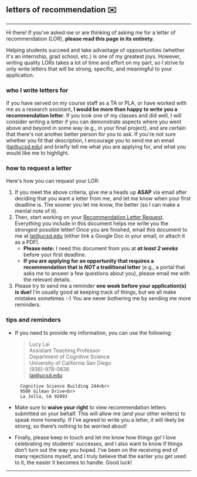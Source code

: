 ## letters of recommendation ✉️
***

Hi there! If you've asked me or are thinking of asking me for a letter of recommendation (LOR), **please read this page in its entirety.**

Helping students succeed and take advantage of oppourtunities (whether it's an internship, grad school, etc.) is one of my greatest joys. However, writing quality LORs takes a lot of time and effort on my part, so I strive to only write letters that will be strong, specific, and meaningful to your application.

### who I write letters for
If you have served on my course staff as a TA or PLA, or have worked with me as a research assistant, **I would be more than happy to write you a recommendation letter**. If you took one of my classes and did well, I will consider writing a letter if you can demonstrate aspects where you went above and beyond in some way (e.g., in your final project), and are certain that there's not another better person for you to ask. If you're not sure whether you fit that description, I encourage you to send me an email ([lai@ucsd.edu](mailto:lai@ucsd.edu)) and briefly tell me what you are applying for, and what you would like me to highlight.

### how to request a letter
Here's how you can request your LOR:

1. If you meet the above criteria, give me a heads up **ASAP** via email after deciding that you want a letter from me, and let me know when your first deadline is. The sooner you let me know, the better (so I can make a mental note of it).
2. Then, start working on your [Recommendation Letter Request](https://docs.google.com/document/d/1RBUO8wjLI1xRICTzjUuHDo1dj7VglI4wkSYNaKaDtN8/edit?usp=sharing). Everything you include in this document helps me write you the strongest possible letter! Once you are finished, email this document to me at [lai@ucsd.edu](mailto:lai@ucsd.edu) (either link a Google Doc in your email, or attach it as a PDF).
    * **Please note:** I need this document from you at _**at least 2 weeks**_ before your first deadline.
    * **If you are applying for an opportunity that requires a recommendation that is *NOT* a traditional letter** (e.g., a portal that asks me to answer a few questions about you), please email me with the relevant details.
3. Please try to send me a reminder **one week before your application(s) is due!** I’m usually good at keeping track of things, but we all make mistakes sometimes :-) You are never bothering me by sending me more reminders.

### tips and reminders
- If you need to provide my information, you can use the following:
    > Lucy Lai<br>
        Assistant Teaching Professor <br>
        Department of Cognitive Science<br>
        University of California San Diego<br>
        (936)-978-0836<br>
        lai@ucsd.edu

        Cognitive Science Building 244<br>
        9500 Gilman Drive<br>
        La Jolla, CA 92093

- Make sure to **waive your right** to view recommendation letters submitted on your behalf. This will allow me (and your other writers) to speak more honestly. If I’ve agreed to write you a letter, it will likely be strong, so there’s nothing to be worried about!
- Finally, please keep in touch and let me know how things go! I love celebrating my students’ successes, and I also want to know if things don’t turn out the way you hoped. I’ve been on the receiving end of many rejections myself, and I truly believe that the earlier you get used to it, the easier it becomes to handle. Good luck!

***
